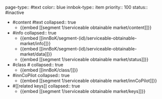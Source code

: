 page-type:: #text
color:: blue
innbok-type:: item
priority:: 100
status:: #inactive

- #content #text
  collapsed:: true
	- {{embed [[segment 1/serviceable obtainable market/content]]}}
- #info
  collapsed:: true
	- {{embed [[innBoK/segment-(id)/serviceable-obtainable-market/info]]}}
	- {{embed [[innBoK/segment-(id)/serviceable-obtainable-market/data]]}}
	- {{embed [[segment 1/serviceable obtainable market/status]]}}
- #class #
  collapsed:: true
	- {{embed [[innBoK/class/]]}}
- #innCoPilot
  collapsed:: true
	- {{embed [[segment 1/serviceable obtainable market/innCoPilot]]}}
- #[[related keys]]
  collapsed:: true
	- {{embed [[segment 1/serviceable obtainable market/keys]]}}


